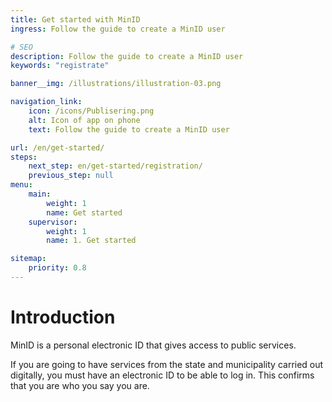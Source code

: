 ```yaml
---
title: Get started with MinID
ingress: Follow the guide to create a MinID user

# SEO
description: Follow the guide to create a MinID user
keywords: "registrate" 

banner__img: /illustrations/illustration-03.png

navigation_link:
    icon: /icons/Publisering.png
    alt: Icon of app on phone
    text: Follow the guide to create a MinID user

url: /en/get-started/
steps:
    next_step: en/get-started/registration/
    previous_step: null
menu:
    main:
        weight: 1
        name: Get started
    supervisor:
        weight: 1
        name: 1. Get started

sitemap:
    priority: 0.8
---
```


# Introduction
MinID is a personal electronic ID that gives access to public services.   

If you are going to have services from the state and municipality carried out digitally, you must have an electronic ID to be able to log in. This confirms that you are who you say you are. 